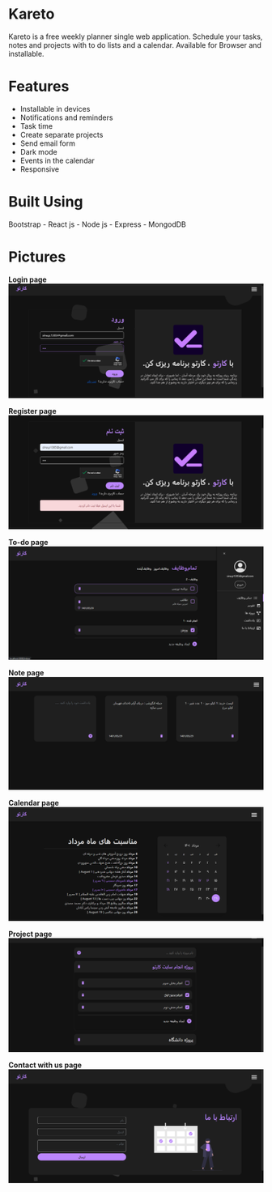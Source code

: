 # Kareto
Kareto is a free weekly planner single web application. Schedule your tasks, notes and projects with to do lists and a calendar. Available for Browser and installable.
# Features
<ul>
<li>Installable in devices</li>
<li>Notifications and reminders</li>
<li>Task time</li>
<li>Create separate projects</li>
<li>Send email form</li>
<li>Dark mode</li>
<li>Events in the calendar</li>
<li>Responsive</li>
</ul>

# Built Using
Bootstrap -
React js -
Node js -
Express -
MongodDB

# Pictures

<b>Login page</b>
![login picture](/./pictures/login.png)

<b>Register page</b>
![register picture](/./pictures/register.png)

<b>To-do page</b>
![to-do picture](/./pictures/todo.png)

<b>Note page</b>
![note picture](/./pictures/note.png)

<b>Calendar page</b>
![calendar picture](/./pictures/calendar.png)

<b>Project page</b>
![project picture](/./pictures/project.png)

<b>Contact with us page</b>
![contact with us picture](/./pictures/contactwithus.png)
